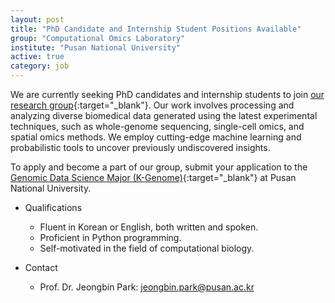 ```yaml
---
layout: post
title: "PhD Candidate and Internship Student Positions Available"
group: "Computational Omics Laboratory"
institute: "Pusan National University"
active: true
category: job
---
```


We are currently seeking PhD candidates and internship students to join [our research group](https://pnucolab.com){:target="_blank"}. Our work involves processing and analyzing diverse biomedical data generated using the latest experimental techniques, such as whole-genome sequencing, single-cell omics, and spatial omics methods. We employ cutting-edge machine learning and probabilistic tools to uncover previously undiscovered insights.

To apply and become a part of our group, submit your application to the [Genomic Data Science Major (K-Genome)](https://genomicdata.pusan.ac.kr/){:target="_blank"} at Pusan National University.

- Qualifications
  - Fluent in Korean or English, both written and spoken.
  - Proficient in Python programming.
  - Self-motivated in the field of computational biology.

- Contact
  - Prof. Dr. Jeongbin Park: [jeongbin.park@pusan.ac.kr](mailto:jeongbin.park@pusan.ac.kr)